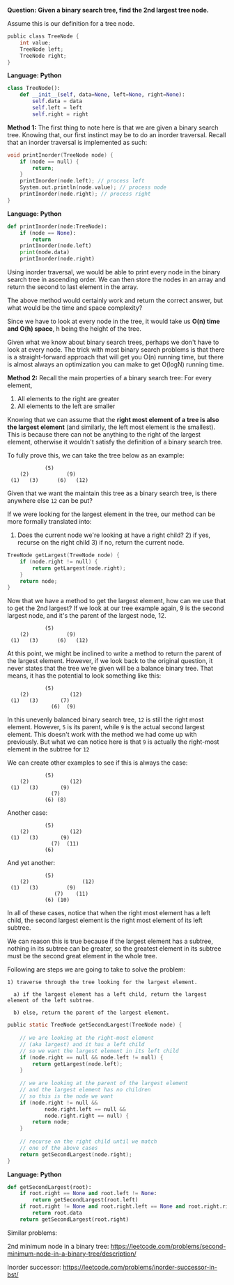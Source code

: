 **Question:**
**Given a binary search tree, find the 2nd largest tree node.**

Assume this is our definition for a tree node.



```c
public class TreeNode {
    int value;
    TreeNode left;
    TreeNode right;
}
```
**Language: Python**

```python
class TreeNode():
    def __init__(self, data=None, left=None, right=None):
        self.data = data
        self.left = left
        self.right = right
```

**Method 1:**
The first thing to note here is that we are given a binary search tree. Knowing that, our first instinct may be to do an inorder traversal. Recall that an inorder traversal is implemented as such:



```c
void printInorder(TreeNode node) {
    if (node == null) {
        return;
    }
    printInorder(node.left); // process left
    System.out.println(node.value); // process node
    printInorder(node.right); // process right
}
```
**Language: Python**

```python
def printInorder(node:TreeNode):
    if (node == None):
        return
    printInorder(node.left)
    print(node.data)
    printInorder(node.right)
```

Using inorder traversal, we would be able to print every node in the binary search tree in ascending order. We can then store the nodes in an array and return the second to last element in the array.

The above method would certainly work and return the correct answer, but what would be the time and space complexity?

Since we have to look at every node in the tree, it would take us **O(n) time and O(h) space**, h being the height of the tree.

Given what we know about binary search trees, perhaps we don't have to look at every node. The trick with most binary search problems is that there is a straight-forward approach that will get you O(n) running time, but there is almost always an optimization you can make to get O(logN) running time.

**Method 2:**
Recall the main properties of a binary search tree:
For every element,
1) All elements to the right are greater 
2) All elements to the left are smaller

Knowing that we can assume that the **right most element of a tree is also the largest element** (and similarly, the left most element is the smallest). This is because there can not be anything to the right of the largest element, otherwise it wouldn't satisfy the definition of a binary search tree.

To fully prove this, we can take the tree below as an example:

                (5)
        (2)            (9)
     (1)   (3)      (6)   (12)
     
Given that we want the maintain this tree as a binary search tree, is there anywhere else `12` can be put?

If we were looking for the largest element in the tree, our method can be more formally translated into:
1) Does the current node we're looking at have a right child?
    2) if yes, recurse on the right child
    3) if no, return the current node.

```c
TreeNode getLargest(TreeNode node) {
    if (node.right != null) {
        return getLargest(node.right);
    }
    return node;
}
```

Now that we have a method to get the largest element, how can we use that to get the 2nd largest? If we look at our tree example again, 9 is the second largest node, and it's the parent of the largest node, 12.

                (5)
        (2)            (9)
     (1)   (3)      (6)   (12)
     

At this point, we might be inclined to write a method to return the parent of the largest element. However, if we look back to the original question, it never states that the tree we're given will be a balance binary tree. That means, it has the potential to look something like this:

                (5)
        (2)             (12)
     (1)   (3)       (7) 
                  (6)  (9) 
                  
In this unevenly balanced binary search tree, `12` is still the right most element. However, `5` is its parent, while `9` is the actual second largest element. This doesn't work with the method we had come up with previously. But what we can notice here is that `9` is actually the right-most element in the subtree for `12`

We can create other examples to see if this is always the case:

                (5)
        (2)             (12)
     (1)   (3)       (9) 
                  (7)   
                (6) (8)
                
Another case:

                (5)
        (2)             (12)
     (1)   (3)       (9) 
                  (7)  (11) 
                (6) 

And yet another:

                (5)
        (2)                 (12)
     (1)   (3)         (9) 
                   (7)    (11)     
                (6) (10)
                
In all of these cases, notice that when the right most element has a left child, the second largest element is the right most element of its left subtree. 

We can reason this is true because if the largest element has a subtree, nothing in its subtree can be greater, so the greatest element in its subtree must be the second great element in the whole tree.

Following are steps we are going to take to solve the problem:

    1) traverse through the tree looking for the largest element.

      a) if the largest element has a left child, return the largest element of the left subtree.

      b) else, return the parent of the largest element.


```c
public static TreeNode getSecondLargest(TreeNode node) { 
    
    // we are looking at the right-most element 
    // (aka largest) and it has a left child
    // so we want the largest element in its left child
    if (node.right == null && node.left != null) {  
        return getLargest(node.left);  
    }  
    
    // we are looking at the parent of the largest element
    // and the largest element has no children
    // so this is the node we want
    if (node.right != null &&  
            node.right.left == null &&  
            node.right.right == null) {  
        return node;  
    }  
  
    // recurse on the right child until we match
    // one of the above cases
    return getSecondLargest(node.right);  
}
```

**Language: Python**

```python
def getSecondLargest(root):
    if root.right == None and root.left != None:
        return getSecondLargest(root.left)
    if root.right != None and root.right.left == None and root.right.right == None:
        return root.data
    return getSecondLargest(root.right)
```

Similar problems:

2nd minimum node in a binary tree: https://leetcode.com/problems/second-minimum-node-in-a-binary-tree/description/

Inorder successor:
https://leetcode.com/problems/inorder-successor-in-bst/
